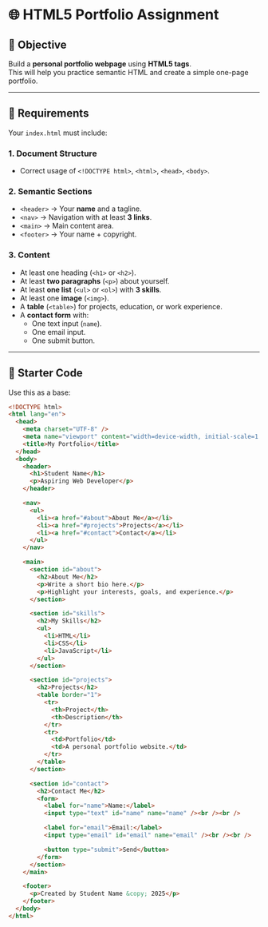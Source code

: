 # 🌐 HTML5 Portfolio Assignment

## 🎯 Objective

Build a **personal portfolio webpage** using **HTML5 tags**.  
This will help you practice semantic HTML and create a simple one-page portfolio.

---

## 📝 Requirements

Your `index.html` must include:

### 1. Document Structure

- Correct usage of `<!DOCTYPE html>`, `<html>`, `<head>`, `<body>`.

### 2. Semantic Sections

- `<header>` → Your **name** and a tagline.
- `<nav>` → Navigation with at least **3 links**.
- `<main>` → Main content area.
- `<footer>` → Your name + copyright.

### 3. Content

- At least one heading (`<h1>` or `<h2>`).
- At least **two paragraphs** (`<p>`) about yourself.
- At least **one list** (`<ul>` or `<ol>`) with **3 skills**.
- At least one **image** (`<img>`).
- A **table** (`<table>`) for projects, education, or work experience.
- A **contact form** with:
  - One text input (`name`).
  - One email input.
  - One submit button.

---

## 📂 Starter Code

Use this as a base:

```html
<!DOCTYPE html>
<html lang="en">
  <head>
    <meta charset="UTF-8" />
    <meta name="viewport" content="width=device-width, initial-scale=1.0" />
    <title>My Portfolio</title>
  </head>
  <body>
    <header>
      <h1>Student Name</h1>
      <p>Aspiring Web Developer</p>
    </header>

    <nav>
      <ul>
        <li><a href="#about">About Me</a></li>
        <li><a href="#projects">Projects</a></li>
        <li><a href="#contact">Contact</a></li>
      </ul>
    </nav>

    <main>
      <section id="about">
        <h2>About Me</h2>
        <p>Write a short bio here.</p>
        <p>Highlight your interests, goals, and experience.</p>
      </section>

      <section id="skills">
        <h2>My Skills</h2>
        <ul>
          <li>HTML</li>
          <li>CSS</li>
          <li>JavaScript</li>
        </ul>
      </section>

      <section id="projects">
        <h2>Projects</h2>
        <table border="1">
          <tr>
            <th>Project</th>
            <th>Description</th>
          </tr>
          <tr>
            <td>Portfolio</td>
            <td>A personal portfolio website.</td>
          </tr>
        </table>
      </section>

      <section id="contact">
        <h2>Contact Me</h2>
        <form>
          <label for="name">Name:</label>
          <input type="text" id="name" name="name" /><br /><br />

          <label for="email">Email:</label>
          <input type="email" id="email" name="email" /><br /><br />

          <button type="submit">Send</button>
        </form>
      </section>
    </main>

    <footer>
      <p>Created by Student Name &copy; 2025</p>
    </footer>
  </body>
</html>
```
